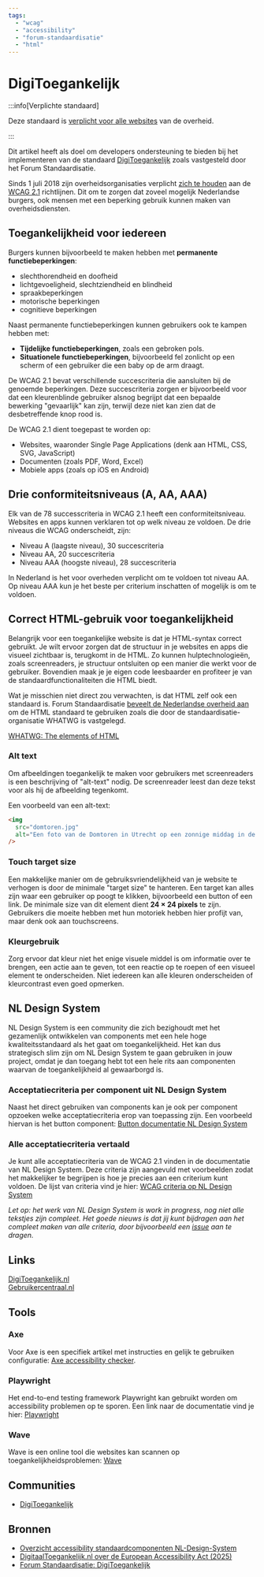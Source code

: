 ```yaml
---
tags:
  - "wcag"
  - "accessibility"
  - "forum-standaardisatie"
  - "html"
---
```


# DigiToegankelijk

:::info[Verplichte standaard]

Deze standaard is
[verplicht voor alle websites](https://www.digitoegankelijk.nl/wetgeving) van de
overheid.

:::

Dit artikel heeft als doel om developers ondersteuning te bieden bij het
implementeren van de standaard
[DigiToegankelijk](https://www.forumstandaardisatie.nl/open-standaarden/digitoegankelijk-en-301-549-met-wcag-21)
zoals vastgesteld door het Forum Standaardisatie.

Sinds 1 juli 2018 zijn overheidsorganisaties verplicht
[zich te houden](https://www.forumstandaardisatie.nl/open-standaarden/digitoegankelijk-en-301-549-met-wcag-21)
aan de [WCAG 2.1](https://www.w3.org/TR/WCAG21/) richtlijnen. Dit om te zorgen
dat zoveel mogelijk Nederlandse burgers, ook mensen met een beperking gebruik
kunnen maken van overheidsdiensten.

## Toegankelijkheid voor iedereen

Burgers kunnen bijvoorbeeld te maken hebben met **permanente
functiebeperkingen**:

- slechthorendheid en doofheid
- lichtgevoeligheid, slechtziendheid en blindheid
- spraakbeperkingen
- motorische beperkingen
- cognitieve beperkingen

Naast permanente functiebeperkingen kunnen gebruikers ook te kampen hebben met:

- **Tijdelijke functiebeperkingen**, zoals een gebroken pols.
- **Situationele functiebeperkingen**, bijvoorbeeld fel zonlicht op een scherm
  of een gebruiker die een baby op de arm draagt.

De WCAG 2.1 bevat verschillende succescriteria die aansluiten bij de genoemde
beperkingen. Deze succescriteria zorgen er bijvoorbeeld voor dat een
kleurenblinde gebruiker alsnog begrijpt dat een bepaalde bewerking "gevaarlijk"
kan zijn, terwijl deze niet kan zien dat de desbetreffende knop rood is.

De WCAG 2.1 dient toegepast te worden op:

- Websites, waaronder Single Page Applications (denk aan HTML, CSS, SVG,
  JavaScript)
- Documenten (zoals PDF, Word, Excel)
- Mobiele apps (zoals op iOS en Android)

## Drie conformiteitsniveaus (A, AA, AAA)

Elk van de 78 successcriteria in WCAG 2.1 heeft een conformiteitsniveau.
Websites en apps kunnen verklaren tot op welk niveau ze voldoen. De drie niveaus
die WCAG onderscheidt, zijn:

- Niveau A (laagste niveau), 30 succescriteria
- Niveau AA, 20 succescriteria
- Niveau AAA (hoogste niveau), 28 succescriteria

In Nederland is het voor overheden verplicht om te voldoen tot niveau AA. Op
niveau AAA kun je het beste per criterium inschatten of mogelijk is om te
voldoen.

## Correct HTML-gebruik voor toegankelijkheid

Belangrijk voor een toegankelijke website is dat je HTML-syntax correct
gebruikt. Je wilt ervoor zorgen dat de structuur in je websites en apps die
visueel zichtbaar is, terugkomt in de HTML. Zo kunnen hulptechnologieën, zoals
screenreaders, je structuur ontsluiten op een manier die werkt voor de
gebruiker. Bovendien maak je je eigen code leesbaarder en profiteer je van de
standaardfunctionaliteiten die HTML biedt.

Wat je misschien niet direct zou verwachten, is dat HTML zelf ook een standaard
is. Forum Standaardisatie
[beveelt de Nederlandse overheid aan](https://www.forumstandaardisatie.nl/open-standaarden/html)
om de HTML standaard te gebruiken zoals die door de standaardisatie-organisatie
WHATWG is vastgelegd.

[WHATWG: The elements of HTML](https://html.spec.whatwg.org/multipage/#toc-semantics)

### Alt text

Om afbeeldingen toegankelijk te maken voor gebruikers met screenreaders is een
beschrijving of "alt-text" nodig. De screenreader leest dan deze tekst voor als
hij de afbeelding tegenkomt.

Een voorbeeld van een alt-text:

```html
<img
  src="domtoren.jpg"
  alt="Een foto van de Domtoren in Utrecht op een zonnige middag in de zomer"
/>
```

### Touch target size

Een makkelijke manier om de gebruiksvriendelijkheid van je website te verhogen
is door de minimale "target size" te hanteren. Een target kan alles zijn waar
een gebruiker op poogt te klikken, bijvoorbeeld een button of een link. De
minimale size van dit element dient **24 × 24 pixels** te zijn. Gebruikers die
moeite hebben met hun motoriek hebben hier profijt van, maar denk ook aan
touchscreens.

### Kleurgebruik

Zorg ervoor dat kleur niet het enige visuele middel is om informatie over te
brengen, een actie aan te geven, tot een reactie op te roepen of een visueel
element te onderscheiden. Niet iedereen kan alle kleuren onderscheiden of
kleurcontrast even goed opmerken.

## NL Design System

NL Design System is een community die zich bezighoudt met het gezamenlijk
ontwikkelen van components met een hele hoge kwaliteitsstandaard als het gaat om
toegankelijkheid. Het kan dus strategisch slim zijn om NL Design System te gaan
gebruiken in jouw project, omdat je dan toegang hebt tot een hele rits aan
componenten waarvan de toegankelijkheid al gewaarborgd is.

### Acceptatiecriteria per component uit NL Design System

Naast het direct gebruiken van components kan je ook per component opzoeken
welke acceptatiecriteria erop van toepassing zijn. Een voorbeeld hiervan is het
button component:
[Button documentatie NL Design System](https://nldesignsystem.nl/button)

### Alle acceptatiecriteria vertaald

Je kunt alle acceptatiecriteria van de WCAG 2.1 vinden in de documentatie van NL
Design System. Deze criteria zijn aangevuld met voorbeelden zodat het
makkelijker te begrijpen is hoe je precies aan een criterium kunt voldoen. De
lijst van criteria vind je hier:
[WCAG criteria op NL Design System](https://nldesignsystem.nl/wcag/)

_Let op: het werk van NL Design System is work in progress, nog niet alle
tekstjes zijn compleet. Het goede nieuws is dat jij kunt bijdragen aan het
compleet maken van alle criteria, door bijvoorbeeld een
[issue](https://github.com/nl-design-system/documentatie/issues) aan te dragen._

## Links

[DigiToegankelijk.nl](https://www.digitoegankelijk.nl/)<br/>
[Gebruikercentraal.nl](https://www.gebruikercentraal.nl/)<br/>

## Tools

### Axe

Voor Axe is een specifiek artikel met instructies en gelijk te gebruiken
configuratie: [Axe accessibility checker](./run-axe.md).

### Playwright

Het end-to-end testing framework Playwright kan gebruikt worden om accessibility
problemen op te sporen. Een link naar de documentatie vind je hier:
[Playwright](https://playwright.dev/docs/accessibility-testing)

### Wave

Wave is een online tool die websites kan scannen op toegankelijkheidsproblemen:
[Wave](https://wave.webaim.org/)

## Communities

- [DigiToegankelijk](/communities/digitoegankelijk)

## Bronnen

- [Overzicht accessibility standaardcomponenten NL-Design-System](https://nldesignsystem.nl/componenten/)
- [DigitaalToegankelijk.nl over de European Accessibility Act (2025)](https://digitaaltoegankelijk.nl/nieuws/european-accessibility-act-2025/)
- [Forum Standaardisatie: DigiToegankelijk](https://www.forumstandaardisatie.nl/open-standaarden/digitoegankelijk-en-301-549-met-wcag-21)
